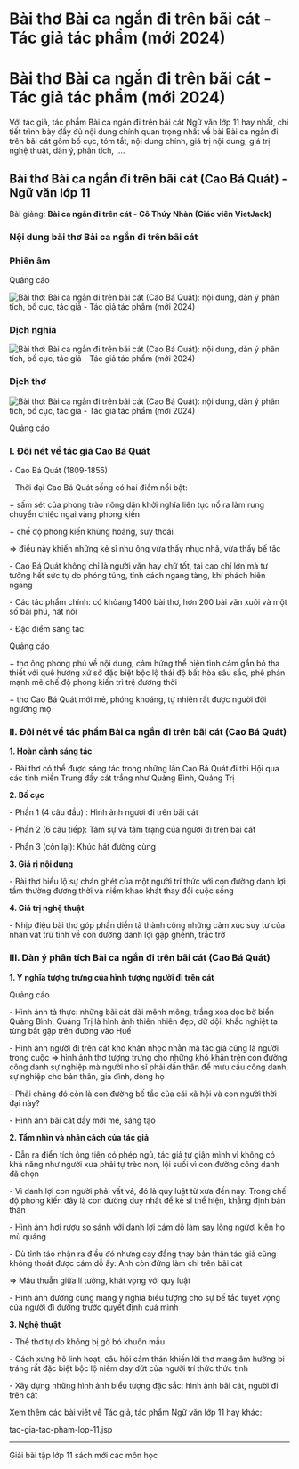 # Bài thơ Bài ca ngắn đi trên bãi cát - Tác giả tác phẩm (mới 2024)

# Bài thơ Bài ca ngắn đi trên bãi cát - Tác giả tác phẩm (mới 2024)

Với tác giả, tác phẩm Bài ca ngắn đi trên bãi cát Ngữ văn lớp 11 hay nhất, chi tiết trình bày đầy đủ nội dung chính quan trọng nhất về bài Bài ca ngắn đi trên bãi cát gồm bố cục, tóm tắt, nội dung chính, giá trị nội dung, giá trị nghệ thuật, dàn ý, phân tích, ....

## Bài thơ Bài ca ngắn đi trên bãi cát (Cao Bá Quát) - Ngữ văn lớp 11

Bài giảng: **Bài ca ngắn đi trên cát - Cô Thúy Nhàn (Giáo viên VietJack)**

### Nội dung bài thơ Bài ca ngắn đi trên bãi cát

### Phiên âm

Quảng cáo

![Bài thơ: Bài ca ngắn đi trên bãi cát \(Cao Bá Quát\): nội dung, dàn ý phân tích, bố cục, tác giả - Tác giả tác phẩm \(mới 2024\)](https://vietjack.com/ngu-van-11/images/bai-ca-ngan-di-tren-bai-cat.PNG)

### Dịch nghĩa

![Bài thơ: Bài ca ngắn đi trên bãi cát \(Cao Bá Quát\): nội dung, dàn ý phân tích, bố cục, tác giả - Tác giả tác phẩm \(mới 2024\)](https://vietjack.com/ngu-van-11/images/bai-ca-ngan-di-tren-bai-cat-1.PNG)

### Dịch thơ

![Bài thơ: Bài ca ngắn đi trên bãi cát \(Cao Bá Quát\): nội dung, dàn ý phân tích, bố cục, tác giả - Tác giả tác phẩm \(mới 2024\)](https://vietjack.com/ngu-van-11/images/bai-ca-ngan-di-tren-bai-cat-2.PNG)

Quảng cáo

### I. Đôi nét về tác giả Cao Bá Quát

\- Cao Bá Quát (1809-1855) 

\- Thời đại Cao Bá Quát sống có hai điểm nổi bật: 

\+ sấm sét của phong trào nông dân khởi nghĩa liên tục nổ ra làm rung chuyển chiếc ngai vàng phong kiến 

\+ chế độ phong kiến khủng hoảng, suy thoái 

⇒ điều này khiến những kẻ sĩ như ông vừa thấy nhục nhã, vừa thấy bế tắc 

\- Cao Bá Quát không chỉ là người văn hay chữ tốt, tài cao chí lớn mà tư tưởng hết sức tự do phóng túng, tính cách ngang tàng, khí phách hiên ngang 

\- Các tác phẩm chính: có khỏang 1400 bài thơ, hơn 200 bài văn xuôi và một số bài phú, hát nói 

\- Đặc điểm sáng tác: 

Quảng cáo

\+ thơ ông phong phú về nội dung, cảm hứng thể hiện tình cảm gắn bó tha thiết với quê hương xứ sở đặc biệt bộc lộ thái độ bất hòa sâu sắc, phê phán mạnh mẽ chế độ phong kiến trì trệ đương thời 

\+ thơ Cao Bá Quát mới mẻ, phóng khoáng, tự nhiên rất được người đời ngưỡng mộ 

### II. Đôi nét về tác phẩm Bài ca ngắn đi trên bãi cát (Cao Bá Quát)

**1\. Hoàn cảnh sáng tác**

\- Bài thơ có thể được sáng tác trong những lần Cao Bá Quát đi thi Hội qua các tỉnh miền Trung đầy cát trắng như Quảng Bình, Quảng Trị 

**2\. Bố cục**

\- Phần 1 (4 câu đầu) : Hình ảnh người đi trên bãi cát 

\- Phần 2 (6 câu tiếp): Tâm sự và tâm trạng của người đi trên bãi cát 

\- Phần 3 (còn lại): Khúc hát đường cùng 

**3\. Giá rị nội dung**

\- Bài thơ biểu lộ sự chán ghét của một người trí thức với con đường danh lợi tầm thường đương thời và niềm khao khát thay đổi cuộc sống 

**4\. Giá trị nghệ thuật**

\- Nhịp điệu bài thơ góp phần diễn tả thành công những cảm xúc suy tư của nhân vật trữ tình về con đường danh lợi gập ghềnh, trắc trở 

### III. Dàn ý phân tích Bài ca ngắn đi trên bãi cát (Cao Bá Quát)

**1\. Ý nghĩa tượng trưng của hình tượng người đi trên cát**

Quảng cáo

\- Hình ảnh tả thực: những bãi cát dài mênh mông, trắng xóa dọc bờ biển Quảng Bình, Quảng Trị là hình ảnh thiên nhiên đẹp, dữ dội, khắc nghiệt ta từng bắt gặp trên đường vào Huế 

\- Hình ảnh người đi trên cát khó khăn nhọc nhằn mà tác giả cũng là người trong cuộc ⇒ hình ảnh thơ tượng trưng cho những khó khăn trên con đường công danh sự nghiệp mà người nho sĩ phải dấn thân để mưu cầu công danh, sự nghiệp cho bản thân, gia đình, dòng họ 

\- Phải chăng đó còn là con đường bế tắc của cái xã hội và con người thời đại này? 

\- Hình ảnh bãi cát đầy mới mẻ, sáng tạo 

**2\. Tầm nhìn và nhân cách của tác giả**

\- Dẫn ra điển tích ông tiên có phép ngủ, tác giả tự giận mình vì không có khả năng như người xưa phải tự trèo non, lội suối vì con đường công danh đã chọn 

\- Vì danh lợi con người phải vất vả, đó là quy luật từ xưa đến nay. Trong chế độ phong kiến đây là con đường duy nhất để kẻ sĩ thể hiện, khẳng định bản thân 

\- Hình ảnh hơi rượu so sánh với danh lợi cám dỗ làm say lòng ngừơi kiến họ mù quáng 

\- Dù tỉnh táo nhận ra điều đó nhưng cay đắng thay bản thân tác giả cũng không thoát được cám dỗ ấy: Anh còn đứng làm chi trên bãi cát 

⇒ Mâu thuẫn giữa lí tưởng, khát vọng với quy luật 

\- Hình ảnh đường cùng mang ý nghĩa biểu tượng cho sự bế tắc tuyệt vọng của người đi đường trước quyết định cuả mình 

**3\. Nghệ thuật**

\- Thể thơ tự do không bị gò bó khuôn mẫu 

\- Cách xưng hô linh hoạt, câu hỏi cảm thán khiến lời thơ mang âm hưởng bi tráng rất đặc biệt bộc lộ niềm day dứt của người trí thức thức tỉnh 

\- Xây dựng những hình ảnh biểu tượng đặc sắc: hình ảnh bãi cát, người đi trên cát 

Xem thêm các bài viết về Tác giả, tác phẩm Ngữ văn lớp 11 hay khác:

tac-gia-tac-pham-lop-11.jsp

* * *

Giải bài tập lớp 11 sách mới các môn học
